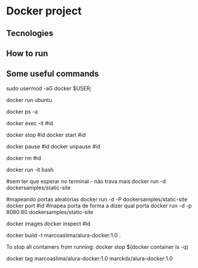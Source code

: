 # Docker project

## Tecnologies

## How to run

## Some useful commands
sudo usermod -aG docker $USER;

docker run ubuntu

docker ps -a


docker exec -it #id

docker stop #id
docker start #id

docker pause #id
docker unpause #id

docker rm #id

docker run -it bash

#sem ter que esperar no terminal - não trava mais
docker run -d  dockersamples/static-site

#mapeando portas aleatórias
docker run -d -P  dockersamples/static-site
docker port #id
#mapea porta de forma a dizer qual porta
docker run -d -p 8080:80  dockersamples/static-site

docker images
docker inspect #id

docker build -t marcoaslima/alura-docker:1.0 .

To stop all containers from running:
docker stop $(docker container ls -q)

docker tag  marcoaslima/alura-docker:1.0 marckdx/alura-docker:1.0